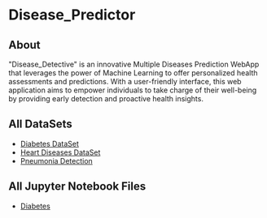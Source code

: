# Disease_Predictor

## About

"Disease_Detective" is an innovative Multiple Diseases Prediction WebApp that leverages the power of Machine Learning to offer personalized health assessments and predictions. With a user-friendly interface, this web application aims to empower individuals to take charge of their well-being by providing early detection and proactive health insights.

## All DataSets

- [Diabetes DataSet](https://github.com/Akshar106/Disease_Predictor/blob/main/All%20Datasets/diabetes.csv)
- [Heart Diseases DataSet](https://github.com/Akshar106/Disease_Predictor/blob/main/All%20Datasets/heart.csv)
- [Pneumonia Detection](https://www.kaggle.com/datasets/tolgadincer/labeled-chest-xray-images)

## All Jupyter Notebook Files

 - [Diabetes](https://github.com/Akshar106/Disease_Predictor/blob/main/All%20Jupyter%20Notebook%20Files/Diabetes_Prediction.ipynb)
